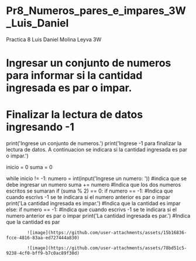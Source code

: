 # Pr8_Numeros_pares_e_impares_3W_Luis_Daniel
Practica 8 Luis Daniel Molina Leyva 3W

# Ingresar un conjunto de numeros para informar si la cantidad ingresada es par o impar.
# Finalizar la lectura de datos ingresando -1

print('Ingrese un conjunto de numeros.')
print('Ingrese -1 para finalizar la lectura de datos. A continuacion se indicara si la cantidad ingresada es par o impar.')

inicio = 0
suma = 0

while inicio != -1:
    numero = int(input('Ingrese un numero: ')) #indica que se debe ingresar un numero
    suma += numero #Indica que los dos numeros escritos se sumaran
    if (suma % 2) == 0:
        if numero == -1: #Indica que cuando escrivs -1 se te indicara si el numero anterior es par o impar
            print('La cantidad ingresada es impar.') #Indica que la cantidad es impar
    else:
        if numero == -1: #Indica que cuando escrivs -1 se te indicara si el numero anterior es par o impar
            print('La cantidad ingresada es par.') #Indica que la cantidad es par

            ![image](https://github.com/user-attachments/assets/15b16836-fcce-4816-83aa-ed727444a830)

            ![image](https://github.com/user-attachments/assets/78bd51c5-9238-4cf0-bff9-b7c0ac89f30d)

